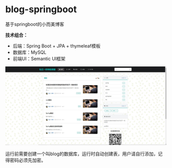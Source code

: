 # blog-springboot
基于springboot的小而美博客

**技术组合：**

*  后端：Spring Boot + JPA + thymeleaf模板
*  数据库：MySQL
*  前端UI：Semantic UI框架

![image](https://github.com/siyiyimiaozhong/blog-springboot/raw/master/blog/img.jpg)

运行前需要创建一个叫blog的数据库，运行时自动创建表，用户请自行添加，记得密码必须先加密。
